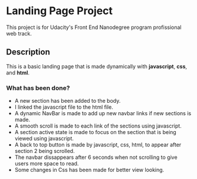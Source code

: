# Landing Page Project
This project is for Udacity's Front End Nanodegree program profissional web track.


## Description

This is a basic landing page that is made dynamically with **javascript**, **css**, and **html**.


### What has been done?

- A new section has been added to the body.
- I linked the javascript file to the html file. 
- A dynamic NavBar is made to add up new navbar links if new sections is made.
- A smooth scroll is made to each link of the sections using javascript.
- A section active state is made to focus on the section that is being viewed using javascript.
- A back to top button is made by javascript, css, html, to appear after section 2 being scrolled.
- The navbar dissappears after 6 seconds when not scrolling to give users more space to read.
- Some changes in Css has been made for better view looking.

